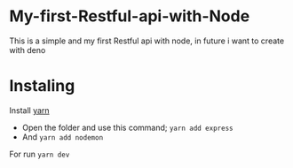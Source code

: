 # My-first-Restful-api-with-Node
This is a simple and my first Restful api with node, in future i want to create with deno 

<h1>Instaling</h1>

 Install [yarn](https://yarnpkg.com/)

 - Open the folder and use this command; `yarn add express`
 - And `yarn add nodemon`
 
 For run `yarn dev`
